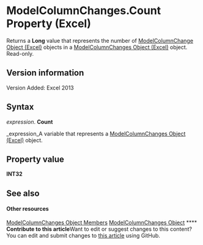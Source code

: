 
# ModelColumnChanges.Count Property (Excel)

Returns a  **Long** value that represents the number of [ModelColumnChange Object (Excel)](5b7cb86d-744c-53ea-0fcf-79d2710baa37.md) objects in a [ModelColumnChanges Object (Excel)](4789114d-6bc4-9cfe-dcca-9a9b04280871.md) object. Read-only.


## Version information

Version Added: Excel 2013 


## Syntax

 _expression_. **Count**

 _expression_A variable that represents a  [ModelColumnChanges Object (Excel)](4789114d-6bc4-9cfe-dcca-9a9b04280871.md) object.


## Property value

 **INT32**


## See also


#### Other resources


 [ModelColumnChanges Object Members](f5324b71-da79-2b8d-b293-7f4071204d6e.md)
 [ModelColumnChanges Object](4789114d-6bc4-9cfe-dcca-9a9b04280871.md)
****   **Contribute to this article**Want to edit or suggest changes to this content? You can edit and submit changes to  [this article](https://github.com/jhershey00/VBA_Excel_Test/OpenXMLCon/articles/4b64bc09-6d63-882e-8354-281698ab3f78.md) using GitHub.

